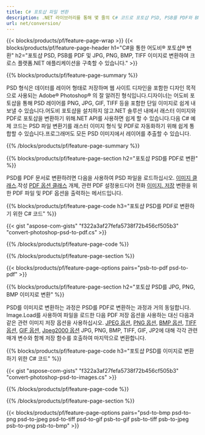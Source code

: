 ```yaml
---
title: C# 포토샵 파일 변환
description: .NET 라이브러리를 통해 몇 줄의 C# 코드로 포토샵 PSD, PSB를 PDF와 BMP, JPG, PNG, TIFF를 포함한 이미지로 변환할 수 있습니다.
url: net/conversion/
---
```


{{< blocks/products/pf/feature-page-wrap >}}
{{< blocks/products/pf/feature-page-header h1="C#을 통한 어도비® 포토샵® 변환" h2="포토샵 PSD, PSB를 PDF 및 JPG, PNG, BMP, TIFF 이미지로 변환하여 크로스 플랫폼.NET 애플리케이션을 구축할 수 있습니다." >}}

{{% blocks/products/pf/feature-page-summary %}}

PSD 형식은 데이터를 레이어 형태로 저장하며 웹 사이트 디자인을 포함한 디자인 목적으로 사용되는 Adobe® Photoshop® 의 잘 알려진 형식입니다.디자이너는 어도비 포토샵을 통해 PSD 레이어를 PNG, JPG, GIF, TIFF 등을 포함한 단일 이미지로 쉽게 내보낼 수 있습니다.어도비 포토샵을 설치하지 않고.NET 솔루션 내에서 래스터 이미지와 PDF로 포토샵을 변환하기 위해.NET API를 사용하면 쉽게 할 수 있습니다.다음 C# 예제 코드는 PSD 파일 변환기를 래스터 이미지 형식 및 PDF로 자동화하기 위해 쉽게 통합할 수 있습니다.프로그래머도 모든 PSD 이미지에서 레이어를 추출할 수 있습니다.


{{% /blocks/products/pf/feature-page-summary %}}

{{% blocks/products/pf/feature-page-section h2="포토샵 PSD를 PDF로 변환" %}}

PSD를 PDF 문서로 변환하려면 다음을 사용하여 PSD 파일을 로드하십시오. [이미지 클래스](https://apireference.aspose.com/net/psd/aspose.psd/image).작성 [PDF 옵션 클래스](https://apireference.aspose.com/net/psd/aspose.psd.imageoptions/pdfoptions) 개체, 관련 PDF 설정용드디어 전화 [이미지. 저장](https://apireference.aspose.com/net/psd/aspose.psd.image/save/methods/3) 변환을 위한 PDF 파일 및 PDF 옵션을 출력하는 메서드입니다.

{{% blocks/products/pf/feature-page-code h3="포토샵 PSD를 PDF로 변환하기 위한 C# 코드" %}}

{{< gist "aspose-com-gists" "f322a3af27fefa5738f72b456cf505b3" "convert-photoshop-psd-to-pdf.cs" >}}

{{% /blocks/products/pf/feature-page-code %}}

{{% /blocks/products/pf/feature-page-section %}}

{{< blocks/products/pf/feature-page-options pairs="psb-to-pdf psd-to-pdf" >}}

{{% blocks/products/pf/feature-page-section h2="포토샵 PSD를 JPG, PNG, BMP 이미지로 변환" %}}

PSD를 이미지로 변환하는 과정은 PSD를 PDF로 변환하는 과정과 거의 동일합니다. Image.Load를 사용하여 파일을 로드한 다음 PDF 저장 옵션을 사용하는 대신 다음과 같은 관련 이미지 저장 옵션을 사용하십시오. [JPEG 옵션](https://apireference.aspose.com/net/psd/aspose.psd.imageoptions/jpegoptions), [PNG 옵션](https://apireference.aspose.com/net/psd/aspose.psd.imageoptions/pngoptions),  [BMP 옵션](https://apireference.aspose.com/net/psd/aspose.psd.imageoptions/bmpoptions), [TIFF 옵션](https://apireference.aspose.com/net/psd/aspose.psd.imageoptions/tiffoptions),  [GIF 옵션](https://apireference.aspose.com/net/psd/aspose.psd.imageoptions/gifoptions), [Jpeg2000 옵션](https://apireference.aspose.com/net/psd/aspose.psd.imageoptions/jpeg2000options) JPG, PNG, BMP, TIFF, GIF, JP2에 대해 각각 관련 매개 변수와 함께 저장 함수를 호출하여 마지막으로 변환합니다.


{{% blocks/products/pf/feature-page-code h3="포토샵 PSD를 이미지로 변환하기 위한 C# 코드" %}}

{{< gist "aspose-com-gists" "f322a3af27fefa5738f72b456cf505b3" "convert-photoshop-psd-to-images.cs" >}}

{{% /blocks/products/pf/feature-page-code %}}

{{% /blocks/products/pf/feature-page-section %}}

{{< blocks/products/pf/feature-page-options pairs="psd-to-bmp psd-to-png psd-to-jpeg psd-to-tiff psd-to-gif psb-to-gif psb-to-tiff psb-to-jpeg psb-to-png psb-to-bmp" >}}
